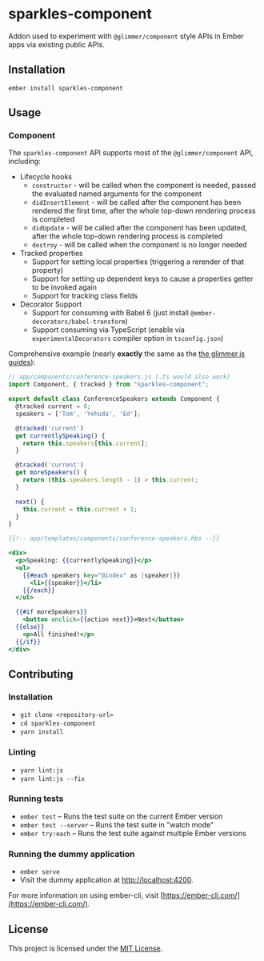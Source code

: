 sparkles-component
==============================================================================

Addon used to experiment with `@glimmer/component` style APIs in Ember apps via
existing public APIs.

Installation
------------------------------------------------------------------------------

```
ember install sparkles-component
```


Usage
------------------------------------------------------------------------------

### Component

The `sparkles-component` API supports most of the `@glimmer/component` API, including:

* Lifecycle hooks
  * `constructor` - will be called when the component is needed, passed the evaluated named arguments for the component
  * `didInsertElement` - will be called after the component has been rendered the first time, after the whole top-down rendering process is completed
  * `didUpdate` - will be called after the component has been updated, after the whole top-down rendering process is completed
  * `destroy` - will be called when the component is no longer needed
* Tracked properties
  * Support for setting local properties (triggering a rerender of that property)
  * Support for setting up dependent keys to cause a properties getter to be invoked again
  * Support for tracking class fields
* Decorator Support
  * Support for consuming with Babel 6 (just install `@ember-decorators/babel-transform`)
  * Support consuming via TypeScript (enable via `experimentalDecorators` compiler option in `tsconfig.json`)

Comprehensive example (nearly **exactly** the same as the [the glimmer.js guides](https://glimmerjs.com/guides/components-and-actions)):

```js
// app/components/conference-speakers.js (.ts would also work)
import Component, { tracked } from "sparkles-component";

export default class ConferenceSpeakers extends Component {
  @tracked current = 0;
  speakers = ['Tom', 'Yehuda', 'Ed'];

  @tracked('current')
  get currentlySpeaking() {
    return this.speakers[this.current];
  }

  @tracked('current')
  get moreSpeakers() {
    return (this.speakers.length - 1) > this.current;
  }

  next() {
    this.current = this.current + 1;
  }
}
```

```hbs
{{!-- app/templates/components/conference-speakers.hbs --}}

<div>
  <p>Speaking: {{currentlySpeaking}}</p>
  <ul>
    {{#each speakers key="@index" as |speaker|}}
      <li>{{speaker}}</li>
    {{/each}}
  </ul>

  {{#if moreSpeakers}}
    <button onclick={{action next}}>Next</button>
  {{else}}
    <p>All finished!</p>
  {{/if}}
</div>
```


Contributing
------------------------------------------------------------------------------

### Installation

* `git clone <repository-url>`
* `cd sparkles-component`
* `yarn install`

### Linting

* `yarn lint:js`
* `yarn lint:js --fix`

### Running tests

* `ember test` – Runs the test suite on the current Ember version
* `ember test --server` – Runs the test suite in "watch mode"
* `ember try:each` – Runs the test suite against multiple Ember versions

### Running the dummy application

* `ember serve`
* Visit the dummy application at [http://localhost:4200](http://localhost:4200).

For more information on using ember-cli, visit [https://ember-cli.com/](https://ember-cli.com/).

License
------------------------------------------------------------------------------

This project is licensed under the [MIT License](LICENSE.md).

